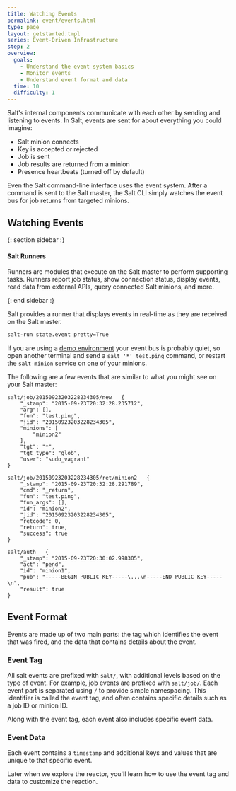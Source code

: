 ```yaml
---
title: Watching Events
permalink: event/events.html
type: page
layout: getstarted.tmpl
series: Event-Driven Infrastructure
step: 2
overview:
  goals:
    - Understand the event system basics
    - Monitor events 
    - Understand event format and data 
  time: 10
  difficulty: 1
---
```


Salt's internal components communicate with each other by sending and listening
to events. In Salt, events are sent for about everything you could imagine:

- Salt minion connects
- Key is accepted or rejected
- Job is sent
- Job results are returned from a minion
- Presence heartbeats (turned off by default)

Even the Salt command-line interface uses the event system. After a command is
sent to the Salt master, the Salt CLI simply watches the event bus for job
returns from targeted minions.

## Watching Events

{: section sidebar :}

#### Salt Runners

Runners are modules that execute on the Salt master to perform supporting
tasks. Runners report job status, show connection status, display events, read
data from external APIs, query connected Salt minions, and more.

{: end sidebar :}

Salt provides a runner that displays events in real-time as they are received
on the Salt master. 

~~~ bash
salt-run state.event pretty=True
~~~

If you are using a [demo environment](../fundamentals/) your event bus is
probably quiet, so open another terminal and send a `salt '*' test.ping`
command, or restart the `salt-minion` service on one of your minions.

The following are a few events that are similar to what you might see on your
Salt master: 

~~~
salt/job/20150923203228234305/new	{
    "_stamp": "2015-09-23T20:32:28.235712",
    "arg": [],
    "fun": "test.ping",
    "jid": "20150923203228234305",
    "minions": [
        "minion2"
    ],
    "tgt": "*",
    "tgt_type": "glob",
    "user": "sudo_vagrant"
}
~~~

~~~
salt/job/20150923203228234305/ret/minion2	{
    "_stamp": "2015-09-23T20:32:28.291789",
    "cmd": "_return",
    "fun": "test.ping",
    "fun_args": [],
    "id": "minion2",
    "jid": "20150923203228234305",
    "retcode": 0,
    "return": true,
    "success": true
}
~~~

~~~
salt/auth	{
    "_stamp": "2015-09-23T20:30:02.998305",
    "act": "pend",
    "id": "minion1",
    "pub": "-----BEGIN PUBLIC KEY-----\...\n-----END PUBLIC KEY-----\n",
    "result": true
}
~~~

## Event Format

Events are made up of two main parts: the tag which identifies the event that
was fired, and the data that contains details about the event.

### Event Tag

All salt events are prefixed with `salt/`, with additional levels based on the
type of event. For example, job events are prefixed with `salt/job/`. Each
event part is separated using `/` to provide simple namespacing. This
identifier is called the event tag, and often contains specific details such as
a job ID or minion ID.

Along with the event tag, each event also includes specific event data.

### Event Data

Each event contains a `timestamp` and additional keys and values
that are unique to that specific event.

Later when we explore the reactor, you'll learn how to use the event tag and
data to customize the reaction.

